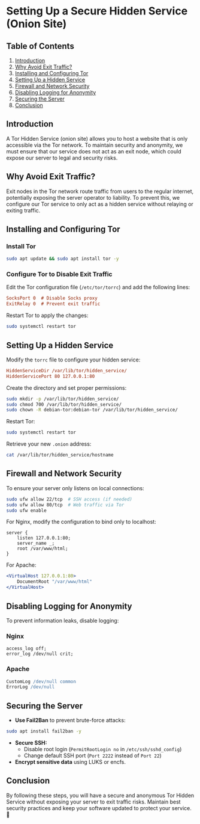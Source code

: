 # Setting Up a Secure Hidden Service (Onion Site)

## Table of Contents
1. [Introduction](#introduction)
2. [Why Avoid Exit Traffic?](#why-avoid-exit-traffic)
3. [Installing and Configuring Tor](#installing-and-configuring-tor)
4. [Setting Up a Hidden Service](#setting-up-a-hidden-service)
5. [Firewall and Network Security](#firewall-and-network-security)
6. [Disabling Logging for Anonymity](#disabling-logging-for-anonymity)
7. [Securing the Server](#securing-the-server)
8. [Conclusion](#conclusion)

## Introduction
A Tor Hidden Service (onion site) allows you to host a website that is only accessible via the Tor network. To maintain security and anonymity, we must ensure that our service does not act as an exit node, which could expose our server to legal and security risks.

## Why Avoid Exit Traffic?
Exit nodes in the Tor network route traffic from users to the regular internet, potentially exposing the server operator to liability. To prevent this, we configure our Tor service to only act as a hidden service without relaying or exiting traffic.

## Installing and Configuring Tor

### Install Tor
```bash
sudo apt update && sudo apt install tor -y
```

### Configure Tor to Disable Exit Traffic
Edit the Tor configuration file (`/etc/tor/torrc`) and add the following lines:
```ini
SocksPort 0  # Disable Socks proxy
ExitRelay 0  # Prevent exit traffic
```
Restart Tor to apply the changes:
```bash
sudo systemctl restart tor
```

## Setting Up a Hidden Service
Modify the `torrc` file to configure your hidden service:
```ini
HiddenServiceDir /var/lib/tor/hidden_service/
HiddenServicePort 80 127.0.0.1:80
```
Create the directory and set proper permissions:
```bash
sudo mkdir -p /var/lib/tor/hidden_service/
sudo chmod 700 /var/lib/tor/hidden_service/
sudo chown -R debian-tor:debian-tor /var/lib/tor/hidden_service/
```
Restart Tor:
```bash
sudo systemctl restart tor
```
Retrieve your new `.onion` address:
```bash
cat /var/lib/tor/hidden_service/hostname
```

## Firewall and Network Security
To ensure your server only listens on local connections:
```bash
sudo ufw allow 22/tcp  # SSH access (if needed)
sudo ufw allow 80/tcp  # Web traffic via Tor
sudo ufw enable
```
For Nginx, modify the configuration to bind only to localhost:
```nginx
server {
    listen 127.0.0.1:80;
    server_name _;
    root /var/www/html;
}
```
For Apache:
```apache
<VirtualHost 127.0.0.1:80>
    DocumentRoot "/var/www/html"
</VirtualHost>
```

## Disabling Logging for Anonymity
To prevent information leaks, disable logging:

### Nginx
```nginx
access_log off;
error_log /dev/null crit;
```

### Apache
```apache
CustomLog /dev/null common
ErrorLog /dev/null
```

## Securing the Server
- **Use Fail2Ban** to prevent brute-force attacks:
```bash
sudo apt install fail2ban -y
```
- **Secure SSH:**
  - Disable root login (`PermitRootLogin no` in `/etc/ssh/sshd_config`)
  - Change default SSH port (`Port 2222` instead of `Port 22`)
- **Encrypt sensitive data** using LUKS or encfs.

## Conclusion
By following these steps, you will have a secure and anonymous Tor Hidden Service without exposing your server to exit traffic risks. Maintain best security practices and keep your software updated to protect your service. 🚀

